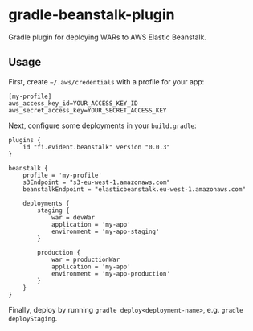 # gradle-beanstalk-plugin

Gradle plugin for deploying WARs to AWS Elastic Beanstalk.

## Usage

First, create `~/.aws/credentials` with a profile for your app:

    [my-profile]
    aws_access_key_id=YOUR_ACCESS_KEY_ID
    aws_secret_access_key=YOUR_SECRET_ACCESS_KEY

Next, configure some deployments in your `build.gradle`:

    plugins {
        id "fi.evident.beanstalk" version "0.0.3"
    }

    beanstalk {
        profile = 'my-profile'
        s3Endpoint = "s3-eu-west-1.amazonaws.com"
        beanstalkEndpoint = "elasticbeanstalk.eu-west-1.amazonaws.com"
    
        deployments {
            staging {
                war = devWar
                application = 'my-app'
                environment = 'my-app-staging'
            }
    
            production {
                war = productionWar
                application = 'my-app'
                environment = 'my-app-production'
            }
        }
    }

Finally, deploy by running `gradle deploy<deployment-name>`, e.g. `gradle deployStaging`.
